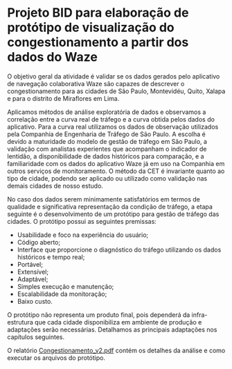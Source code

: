 # Projeto BID para elaboração de protótipo de visualização do congestionamento a partir dos dados do Waze

O objetivo geral da atividade é validar se os dados gerados pelo aplicativo de navegação colaborativa Waze são capazes de descrever o congestionamento para as cidades de  São Paulo, Montevidéu, Quito, Xalapa e para o distrito de Miraflores em Lima.

Aplicamos métodos de análise exploratória de dados e observamos a correlação entre a curva real de tráfego e a curva obtida pelos dados do aplicativo. Para a curva real utilizamos os dados de observação utilizados pela Companhia de Engenharia de Tráfego de São Paulo. A escolha é devido a maturidade do modelo de gestão de tráfego em São Paulo, a validação com analistas experientes que acompanham o indicador de lentidão, a disponibilidade de dados históricos para comparação, e a familiaridade com os dados do aplicativo Waze já em uso na Companhia em outros serviços de monitoramento. O método da CET é invariante quanto ao tipo de cidade, podendo ser aplicado ou utilizado como validação nas demais cidades de nosso estudo.

No caso dos dados serem minimamente satisfatórios em termos de qualidade e significativa representação da condição de tráfego, a etapa seguinte é o desenvolvimento de um protótipo para gestão de tráfego das cidades. O protótipo possui as seguintes premissas:

* Usabilidade e foco na experiência do usuário;
* Código aberto;
* Interface que proporcione o diagnóstico do tráfego utilizando os dados históricos e tempo real;
* Portável;
* Extensível;
* Adaptável;
* Simples execução e manutenção;
* Escalabilidade da monitoração;
* Baixo custo.

O protótipo não representa um produto final, pois dependerá da infra-estrutura que cada cidade disponibiliza em ambiente de produção e adaptações serão necessárias. Detalhamos as principais adaptações nos capítulos seguintes.

O relatório [Congestionamento_v2.pdf](https://github.com/diluisi/BID/blob/main/Congestionamento_v2.pdf) contém os detalhes da análise e como executar os arquivos do protótipo.
